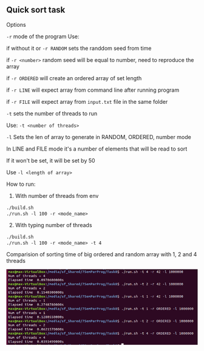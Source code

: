 ##  Quick sort task

Options

`-r` mode of the program
Use:

if without it or `-r RANDOM` sets the randdom seed from time

if `-r <number>` random seed will be equal to number, need to reproduce the array

if `-r ORDERED` will create an ordered array of set length

if `-r LINE` will expect array from command line after running program

if `-r FILE` will expect array from `input.txt` file in the same folder

`-t` sets the number of threads to run

Use: `-t <number of threads>`

`-l` Sets the len of array to generate in RANDOM, ORDERED, number mode

In LINE and FILE mode it's a number of elements that will be read to sort

If it won't be set, it will be set by 50

Use `-l <length of array>`

How to run:

1. With number of threads from env

```
./build.sh
./run.sh -l 100 -r <mode_name>
```

2. With typing number of threads

```
./build.sh
./run.sh -l 100 -r <mode_name> -t 4
```

Comparision of sorting time of big ordered and random array with 1, 2 and 4 threads

![Alt text](Compare.PNG?raw=true "Title")
